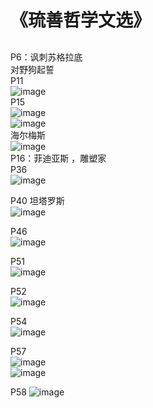 # 《琉善哲学文选》
## 
P6：讽刺苏格拉底    
    对野狗起誓  
P11  
![image](https://user-images.githubusercontent.com/84896436/149871287-90a5c1ac-f06f-4f9b-ad4b-79284c64b0eb.png)  
P15  
![image](https://user-images.githubusercontent.com/84896436/149871303-1f75202f-6a59-4401-acdb-269adf9d8204.png)  
![image](https://user-images.githubusercontent.com/84896436/149871315-3c7efbc0-8485-4196-8336-0f9e0990bc55.png)  
海尔梅斯  
![image](https://user-images.githubusercontent.com/84896436/149871363-a7e7f916-99db-4c38-aa67-5623aae31d93.png)  
P16：菲迪亚斯  ，雕塑家  
P36  
![image](https://user-images.githubusercontent.com/84896436/149871516-f050fb64-6e07-441f-8a25-c9005ac8f8e5.png)

P40 坦塔罗斯   
![image](https://user-images.githubusercontent.com/84896436/149871646-a0afa037-16d4-4c1b-8dcf-701f499a55e8.png)

P46  
![image](https://user-images.githubusercontent.com/84896436/149871674-8888cd0b-7971-41d3-9ea0-88d65d87b7cd.png)  

P51  
![image](https://user-images.githubusercontent.com/84896436/149871690-f4624112-34f2-456a-b45f-78f6489f0059.png)  

P52  
![image](https://user-images.githubusercontent.com/84896436/149871720-813928fd-9af1-404c-8478-57f5339b444e.png)  

P54  
![image](https://user-images.githubusercontent.com/84896436/149871748-3d76416a-e6d0-48c0-89c1-244dbf756046.png)  

P57  
![image](https://user-images.githubusercontent.com/84896436/149871771-e89879aa-5478-4c32-b4aa-67f2592fc13f.png)  
![image](https://user-images.githubusercontent.com/84896436/149871800-0c244d09-30f5-4178-9ac2-286b16dcfa17.png)  

P58
![image](https://user-images.githubusercontent.com/84896436/149871830-6f3c8c69-5098-4bbc-8ac5-3322962db9df.png)  

















